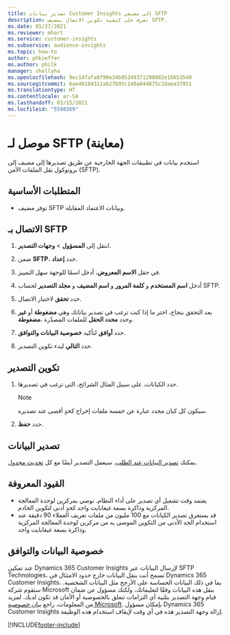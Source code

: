 ```yaml
---
title: تصدير بيانات Customer Insights إلى مضيفي SFTP
description: تعرف على كيفية تكوين الاتصال بمضيف SFTP.
ms.date: 01/27/2021
ms.reviewer: mhart
ms.service: customer-insights
ms.subservice: audience-insights
ms.topic: how-to
author: phkieffer
ms.author: philk
manager: shellyha
ms.openlocfilehash: 9ec14fafa8f99e34b95349371298082e166535d0
ms.sourcegitcommit: bae40184312ab27b95c140a044875c2daea37951
ms.translationtype: HT
ms.contentlocale: ar-SA
ms.lasthandoff: 03/15/2021
ms.locfileid: "5598369"
---
```

# <a name="connector-for-sftp-preview"></a>موصل لـ SFTP (معاينة)

استخدم بيانات في تطبيقات الجهة الخارجية عن طريق تصديرها إلى مضيف إلى بروتوكول نقل الملفات الآمن (SFTP)‬.

## <a name="prerequisites"></a>المتطلبات الأساسية

- توفر مضيف SFTP وبيانات الاعتماد المقابلة.

## <a name="connect-to-sftp"></a>الاتصال بـ SFTP

1. انتقل إلى **المسؤول** > **وجهات التصدير**.

1. ضمن **SFTP**، حدد **إعداد**.

1. في حقل **الاسم المعروض**، أدخل اسمًا للوجهة سهل التمييز.

1. أدخل **اسم المستخدم** و **كلمة المرور** و **اسم المضيف** و **مجلد التصدير** لحساب SFTP.

1. حدد **تحقق** لاختبار الاتصال.

1. بعد التحقق بنجاح، اختر ما إذا كنت ترغب في تصدير بياناتك وهي **مضغوطة** أو **غير مضغوطة‏‎**، وحدد **محدد الحقل** للملفات المصدّرة.

1. حدد **أوافق** لتأكيد **خصوصية البيانات والتوافق‬**.

1. حدد **التالي** لبدء تكوين التصدير.

## <a name="configure-the-export"></a>تكوين التصدير

1. حدد الكيانات، على سبيل المثال الشرائح، التي ترغب في تصديرها.

   > [!NOTE]
   > سيكون كل كيان محدد عبارة عن خمسة ملفات إخراج كحدٍ أقصى عند تصديره. 

1. حدد **حفظ**.

## <a name="export-the-data"></a>تصدير البيانات

يمكنك [تصدير البيانات عند الطلب](export-destinations.md). سيعمل التصدير أيضًا مع كل [تحديث مجدول](system.md#schedule-tab).

## <a name="known-limitations"></a>القيود المعروفة

- يعتمد وقت تشغيل أي تصدير على أداء النظام. نوصي بمركزين لوحدة المعالجة المركزية وذاكرة بسعة غيغابايت واحد كحدٍ أدنى لتكوين الخادم. 
- قد يستغرق تصدير الكيانات مع 100 مليون من ملفات تعريف العملاء 90 دقيقة عند استخدام الحد الأدنى من التكوين الموصى به من مركزين لوحدة المعالجة المركزية وذاكرة بسعة غيغابايت واحد. 

## <a name="data-privacy-and-compliance"></a>خصوصية البيانات والتوافق

عند تمكين Dynamics 365 Customer Insights لإرسال البيانات عبر SFTP Technologies، تسمح أنت بنقل البيانات خارج حدود الامتثال في Dynamics 365 Customer Insights، بما في ذلك البيانات الحساسة على الأرجح مثل البيانات الشخصية. ستقوم شركة Microsoft بنقل هذه البيانات وفقًا لتعليماتك، ولكنك مسؤول عن ضمان قيام وجهة التصدير بتلبية أي التزامات تتعلق بالخصوصية أو الأمان قد تكون لديك. لمزيد من المعلومات، راجع [بيان خصوصية Microsoft](https://go.microsoft.com/fwlink/?linkid=396732).
بإمكان مسؤول Dynamics 365 Customer Insights إزالة وجهة التصدير هذه في أي وقت لإيقاف استخدام هذه الوظيفة.


[!INCLUDE[footer-include](../includes/footer-banner.md)]